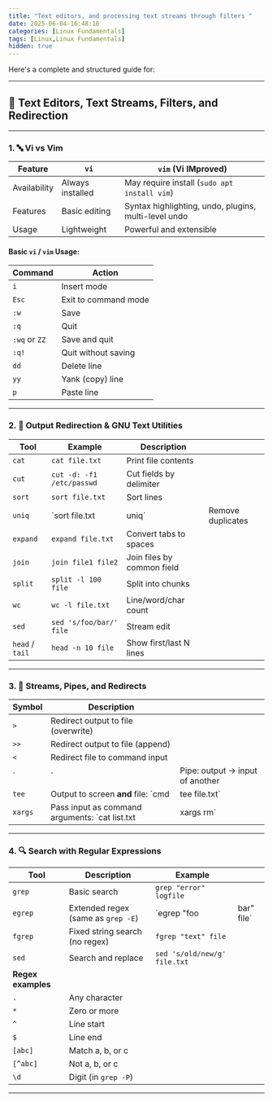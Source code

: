 ```yaml
---
title: "Text editors, and processing text streams through filters "
date: 2025-06-04-16:48:16
categories: [Linux Fundamentals]
tags: [Linux,Linux Fundamentals]
hidden: true
---
```


Here's a complete and structured guide for:

---

## 📝 Text Editors, Text Streams, Filters, and Redirection

---

### 1. **🔤 Vi vs Vim**

| Feature      | `vi`             | `vim` (Vi IMproved)                                  |
| ------------ | ---------------- | ---------------------------------------------------- |
| Availability | Always installed | May require install (`sudo apt install vim`)         |
| Features     | Basic editing    | Syntax highlighting, undo, plugins, multi-level undo |
| Usage        | Lightweight      | Powerful and extensible                              |

#### Basic `vi` / `vim` Usage:

| Command       | Action               |
| ------------- | -------------------- |
| `i`           | Insert mode          |
| `Esc`         | Exit to command mode |
| `:w`          | Save                 |
| `:q`          | Quit                 |
| `:wq` or `ZZ` | Save and quit        |
| `:q!`         | Quit without saving  |
| `dd`          | Delete line          |
| `yy`          | Yank (copy) line     |
| `p`           | Paste line           |

---

### 2. **🔁 Output Redirection & GNU Text Utilities**

| Tool            | Example                   | Description                |                   |
| --------------- | ------------------------- | -------------------------- | ----------------- |
| `cat`           | `cat file.txt`            | Print file contents        |                   |
| `cut`           | `cut -d: -f1 /etc/passwd` | Cut fields by delimiter    |                   |
| `sort`          | `sort file.txt`           | Sort lines                 |                   |
| `uniq`          | \`sort file.txt           | uniq\`                     | Remove duplicates |
| `expand`        | `expand file.txt`         | Convert tabs to spaces     |                   |
| `join`          | `join file1 file2`        | Join files by common field |                   |
| `split`         | `split -l 100 file`       | Split into chunks          |                   |
| `wc`            | `wc -l file.txt`          | Line/word/char count       |                   |
| `sed`           | `sed 's/foo/bar/' file`   | Stream edit                |                   |
| `head` / `tail` | `head -n 10 file`         | Show first/last N lines    |                   |

---

### 3. **🔗 Streams, Pipes, and Redirects**

| Symbol  | Description                                     |                                 |
| ------- | ----------------------------------------------- | ------------------------------- |
| `>`     | Redirect output to file (overwrite)             |                                 |
| `>>`    | Redirect output to file (append)                |                                 |
| `<`     | Redirect file to command input                  |                                 |
| \`      | \`                                              | Pipe: output → input of another |
| `tee`   | Output to screen **and** file: \`cmd            | tee file.txt\`                  |
| `xargs` | Pass input as command arguments: \`cat list.txt | xargs rm\`                      |

---

### 4. **🔍 Search with Regular Expressions**

| Tool               | Description                        | Example                      |             |
| ------------------ | ---------------------------------- | ---------------------------- | ----------- |
| `grep`             | Basic search                       | `grep "error" logfile`       |             |
| `egrep`            | Extended regex (same as `grep -E`) | \`egrep "foo                 | bar" file\` |
| `fgrep`            | Fixed string search (no regex)     | `fgrep "text" file`          |             |
| `sed`              | Search and replace                 | `sed 's/old/new/g' file.txt` |             |
| **Regex examples** |                                    |                              |             |
| `.`                | Any character                      |                              |             |
| `*`                | Zero or more                       |                              |             |
| `^`                | Line start                         |                              |             |
| `$`                | Line end                           |                              |             |
| `[abc]`            | Match a, b, or c                   |                              |             |
| `[^abc]`           | Not a, b, or c                     |                              |             |
| `\d`               | Digit (in `grep -P`)               |                              |             |

---
